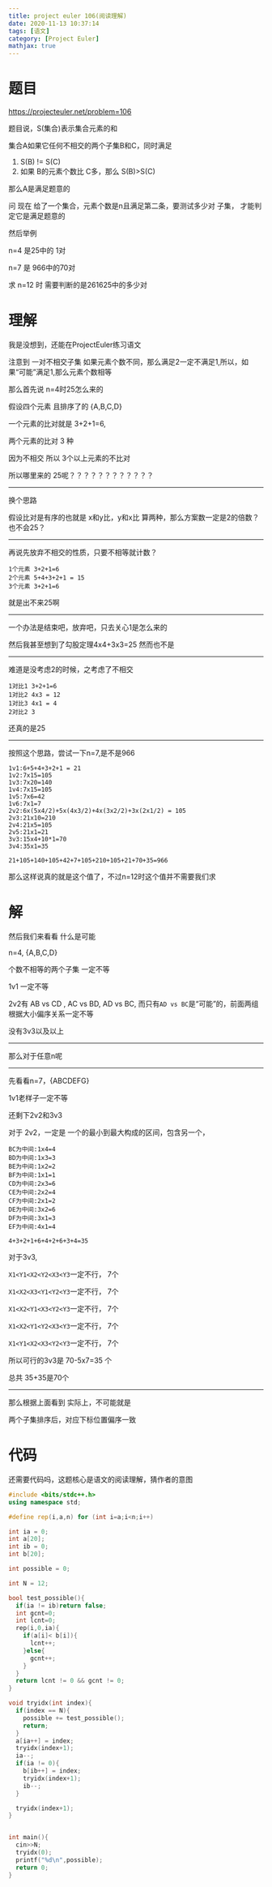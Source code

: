 ```yaml
---
title: project euler 106(阅读理解)
date: 2020-11-13 10:37:14
tags: [语文]
category: [Project Euler]
mathjax: true
---
```


# 题目

https://projecteuler.net/problem=106

题目说，S(集合)表示集合元素的和

集合A如果它任何不相交的两个子集B和C，同时满足

1. S(B) != S(C)
2. 如果 B的元素个数比 C多，那么 S(B)>S(C)

那么A是满足题意的

问 现在 给了一个集合，元素个数是n且满足第二条，要测试多少对 子集， 才能判定它是满足题意的

然后举例

n=4 是25中的 1对

n=7 是 966中的70对

求 n=12 时 需要判断的是261625中的多少对

# 理解

我是没想到，还能在ProjectEuler练习语文

注意到 一对不相交子集 如果元素个数不同，那么满足2一定不满足1,所以，如果“可能”满足1,那么元素个数相等

那么首先说 n=4时25怎么来的

假设四个元素 且排序了的 {A,B,C,D}

一个元素的比对就是 3+2+1=6, 

两个元素的比对 3 种

因为不相交 所以 3个以上元素的不比对

所以哪里来的 25呢？？？？？？？？？？？？

---

换个思路

假设比对是有序的也就是 x和y比，y和x比 算两种，那么方案数一定是2的倍数？也不会25？

---

再说先放弃不相交的性质，只要不相等就计数？

```
1个元素 3+2+1=6
2个元素 5+4+3+2+1 = 15
3个元素 3+2+1=6
```

就是出不来25啊

---

一个办法是结束吧，放弃吧，只去关心1是怎么来的

然后我甚至想到了勾股定理4x4+3x3=25 然而也不是

---

难道是没考虑2的时候，之考虑了不相交

```
1对比1 3+2+1=6
1对比2 4x3 = 12
1对比3 4x1 = 4
2对比2 3
```

还真的是25

---

按照这个思路，尝试一下n=7,是不是966

```
1v1:6+5+4+3+2+1 = 21
1v2:7x15=105
1v3:7x20=140
1v4:7x15=105
1v5:7x6=42
1v6:7x1=7
2v2:6x(5x4/2)+5x(4x3/2)+4x(3x2/2)+3x(2x1/2) = 105
2v3:21x10=210
2v4:21x5=105
2v5:21x1=21
3v3:15x4+10*1=70
3v4:35x1=35

21+105+140+105+42+7+105+210+105+21+70+35=966
```

那么这样说真的就是这个值了，不过n=12时这个值并不需要我们求

# 解

然后我们来看看 什么是可能

n=4, {A,B,C,D}

个数不相等的两个子集 一定不等

1v1 一定不等

2v2有 AB vs CD , AC vs BD, AD vs BC, 而只有`AD vs BC`是“可能”的，前面两组根据大小偏序关系一定不等

没有3v3以及以上

---

那么对于任意n呢

---

先看看n=7，{ABCDEFG}

1v1老样子一定不等

还剩下2v2和3v3

对于 2v2，一定是 一个的最小到最大构成的区间，包含另一个，

```
BC为中间:1x4=4
BD为中间:1x3=3
BE为中间:1x2=2
BF为中间:1x1=1
CD为中间:2x3=6
CE为中间:2x2=4
CF为中间:2x1=2
DE为中间:3x2=6
DF为中间:3x1=3
EF为中间:4x1=4

4+3+2+1+6+4+2+6+3+4=35
```

对于3v3,

`X1<Y1<X2<Y2<X3<Y3`一定不行， 7个

`X1<X2<X3<Y1<Y2<Y3`一定不行， 7个

`X1<X2<Y1<X3<Y2<Y3`一定不行， 7个

`X1<X2<Y1<Y2<X3<Y3`一定不行， 7个

`X1<Y1<X2<X3<Y2<Y3`一定不行， 7个

所以可行的3v3是 70-5x7=35 个

总共 35+35是70个

---

那么根据上面看到 实际上，不可能就是

两个子集排序后，对应下标位置偏序一致

# 代码

还需要代码吗，这题核心是语文的阅读理解，猜作者的意图

```c++
#include <bits/stdc++.h>
using namespace std;

#define rep(i,a,n) for (int i=a;i<n;i++)

int ia = 0;
int a[20];
int ib = 0;
int b[20];

int possible = 0;

int N = 12;

bool test_possible(){
  if(ia != ib)return false;
  int gcnt=0;
  int lcnt=0;
  rep(i,0,ia){
    if(a[i]< b[i]){
      lcnt++;
    }else{
      gcnt++;
    }
  }
  return lcnt != 0 && gcnt != 0;
}

void tryidx(int index){
  if(index == N){
    possible += test_possible();
    return;
  }
  a[ia++] = index;
  tryidx(index+1);
  ia--;
  if(ia != 0){
    b[ib++] = index;
    tryidx(index+1);
    ib--;
  }

  tryidx(index+1);
}


int main(){
  cin>>N;
  tryidx(0);
  printf("%d\n",possible);
  return 0;
}

```
